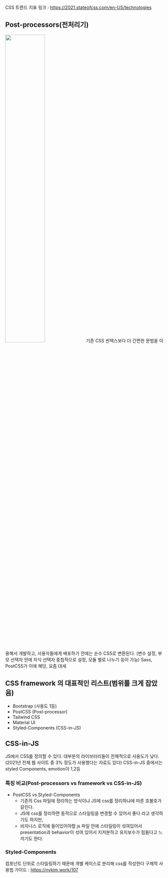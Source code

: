 CSS 트랜드 지표 링크 : https://2021.stateofcss.com/en-US/technologies

## Post-processors(전처리기)
<img src='https://miro.medium.com/max/1400/1*bdBOILv1QXL_lTUbW7d-sA.jpeg' width='50%' />
기존 CSS 씬택스보다 더 간편한 문법을 이용해서 개발하고, 사용자들에게 배포하기 전에는 순수 CSS로 변환된다.   
(변수 설정, 부모 선택자 안에 자식 선택자 중첩적으로 설정, 모듈 별로 나누기 등이 가능)   
Sass, PostCSS가 이에 해당, 요즘 대세

## CSS framework 의 대표적인 리스트(범위를 크게 잡았음)
- Bootstrap (사용도 1등)
- PostCSS (Post-processor)
- Tailwind CSS
- Material UI
- Styled-Components (CSS-in-JS)

## CSS-in-JS
JS에서 CSS를 정의할 수 있다.
대부분의 라이브러리들이 전체적으로 사용도가 낮다. (2021년 전체 웹 사이트 중 3% 정도가 사용했다는 자료도 있다)
CSS-in-JS 중에서는 styled Components, emotion이 1,2등

### 특징 비교(Post-processors vs framework vs CSS-in-JS)
- PostCSS vs Styled-Components
  - 기존의 Css 파일에 정리하는 방식이냐 JS에 css를 정리하냐에 따른 호불호가 갈린다.   
  - JS에 css를 정리하면 동적으로 스타일링을 변경할 수 있어서 좋다 라고 생각하기도 하지만,    
  - 비지니스 로직에 들어있어야할 js 파일 안에 스타일링이 섞여있어서 presentation과 behavior이 섞여 있어서 지저분하고 유지보수가 힘들다고 느끼기도 한다.

### Styled-Components
컴포넌트 단위로 스타일링하기 때문에 개별 케이스로 분리해 css를 작성한다
구체적 사용법 가이드 : https://nykim.work/107

